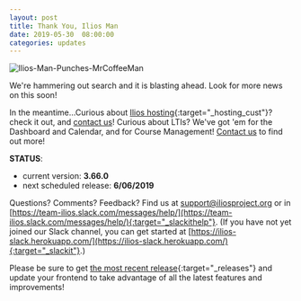```yaml
---
layout: post
title: Thank You, Ilios Man
date: 2019-05-30  08:00:00
categories: updates
---
```

![Ilios-Man-Punches-MrCoffeeMan](https://gallery.mailchimp.com/845c4ebabb5b5ae7a6372c715/images/f681ccb3-e9e8-4980-94de-50d83aab773a.png)

We're hammering out search and it is blasting ahead. Look for more news on this soon!

In the meantime...Curious about [Ilios hosting](/hosting){:target="_hosting_cust"}? check it out, and [contact us](mailto:support@iliosproject.org)! Curious about LTIs? We've got 'em for the Dashboard and Calendar, and for Course Management! [Contact us](mailto:support@iliosproject.org) to find out more!

__STATUS__:
- current version: __3.66.0__
- next scheduled release: __6/06/2019__


Questions? Comments? Feedback? Find us at
 [support@iliosproject.org](mailto:support@iliosproject.org) or in [https://team-ilios.slack.com/messages/help/](https://team-ilios.slack.com/messages/help/){:target="_slackithelp"}.  (If you have not yet joined our Slack channel, you can get started at [https://ilios-slack.herokuapp.com/](https://ilios-slack.herokuapp.com/){:target="_slackit"}.)

Please be sure to get [the most recent release](https://www.github.com/ilios/ilios/releases/latest){:target="_releases"} and update your frontend to take advantage of all the latest features and improvements!
